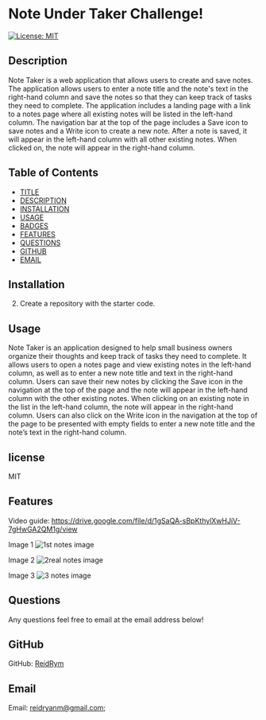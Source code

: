 # Note Under Taker Challenge!
[![License: MIT](https://img.shields.io/badge/License-MIT-yellow.svg)](https://opensource.org/licenses/MIT)

## Description
Note Taker is a web application that allows users to create and save notes. The application allows users to enter a note title and the note's text in the right-hand column and save the notes so that they can keep track of tasks they need to complete. The application includes a landing page with a link to a notes page where all existing notes will be listed in the left-hand column. The navigation bar at the top of the page includes a Save icon to save notes and a Write icon to create a new note. After a note is saved, it will appear in the left-hand column with all other existing notes. When clicked on, the note will appear in the right-hand column.

## Table of Contents
* [TITLE](#title)
* [DESCRIPTION](#description)
* [INSTALLATION](#installation)
* [USAGE](#usage)
* [BADGES](#badges)
* [FEATURES](#features)
* [QUESTIONS](#questions)
* [GITHUB](#github)
* [EMAIL](#email)

## Installation
2. Create a repository with the starter code.

## Usage
Note Taker is an application designed to help small business owners organize their thoughts and keep track of tasks they need to complete. It allows users to open a notes page and view existing notes in the left-hand column, as well as to enter a new note title and text in the right-hand column. Users can save their new notes by clicking the Save icon in the navigation at the top of the page and the note will appear in the left-hand column with the other existing notes. When clicking on an existing note in the list in the left-hand column, the note will appear in the right-hand column. Users can also click on the Write icon in the navigation at the top of the page to be presented with empty fields to enter a new note title and the note’s text in the right-hand column.

## license
MIT

## Features  
Video guide:
https://drive.google.com/file/d/1gSaQA-sBpKthylXwHJiV-7gHwGA2QM1g/view

Image 1
![1st notes image](https://github.com/ReidRym/Under_NoteTaker_11/assets/123789106/126ed4b0-293e-408e-9810-f618760c8ca7)

Image 2
![2real notes image](https://github.com/ReidRym/Under_NoteTaker_11/assets/123789106/c00fc680-86e1-4a53-8edc-03a7fa757a62)

Image 3
![3 notes image](https://github.com/ReidRym/Under_NoteTaker_11/assets/123789106/7b508634-3658-4529-9f64-27eeefb6af6c)

## Questions
Any questions feel free to email at the email address below!

## GitHub
GitHub: [ReidRym](https://github.com/ReidRym)


## Email
Email: [reidryanm@gmail.com](mailto:reidryanm@gmail.com);
